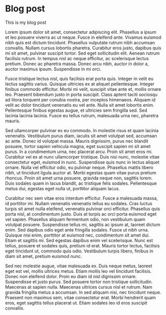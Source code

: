 # Blog post 

This is my blog post


Lorem ipsum dolor sit amet, consectetur adipiscing elit. Phasellus a ipsum et leo posuere viverra ac ut neque. Fusce in eleifend ante. Vivamus euismod nibh quis est dictum tincidunt. Phasellus vulputate rutrum nibh accumsan convallis. Nullam cursus lobortis pharetra. Curabitur eros justo, dapibus quis mi sit amet, pulvinar suscipit tortor. Sed eget sollicitudin elit. Aenean rutrum facilisis rutrum. In tempus nisl ac neque efficitur, ac scelerisque lectus pretium. Donec ac pharetra massa. Donec arcu nibh, auctor in dolor a, auctor maximus ipsum. Suspendisse in mi orci.

Fusce tristique lectus nisl, quis facilisis erat porta quis. Integer in velit eu lectus sagittis varius. Quisque ultricies ex at aliquet pellentesque. Integer finibus commodo efficitur. Morbi mi velit, suscipit vitae ante et, mollis ornare leo. Praesent bibendum justo in porta suscipit. Class aptent taciti sociosqu ad litora torquent per conubia nostra, per inceptos himenaeos. Aliquam id velit ac dolor tincidunt venenatis eu vel ante. Nulla sit amet lobortis enim. Pellentesque finibus egestas augue, et ultricies sem fringilla sed. Sed lacinia lacinia lacinia. Fusce eu tellus rutrum, malesuada urna nec, pharetra mauris.

Sed ullamcorper pulvinar ex eu commodo. In molestie risus et quam lacinia venenatis. Vestibulum purus diam, iaculis sit amet volutpat sed, accumsan ac ante. Donec id volutpat massa. Mauris dignissim, purus nec blandit posuere, tortor sapien vehicula magna, eget suscipit sapien mi sit amet purus. In a condimentum urna, nec placerat arcu. Proin sit amet eros mi. Curabitur vel ex at nunc ullamcorper tristique. Duis nisi nunc, molestie vitae consectetur eget, euismod in nunc. Suspendisse quis nunc in lectus aliquet ornare. Nulla vel efficitur odio, eu pulvinar neque. Phasellus mattis libero nibh, ut tincidunt ligula auctor at. Morbi egestas quam vitae purus pretium rhoncus. Proin sit amet urna posuere, gravida neque non, sagittis lorem. Duis sodales quam in lacus blandit, ac tristique felis sodales. Pellentesque metus dui, egestas eget nulla ut, porttitor aliquam lacus.

Curabitur nec sem vitae eros interdum efficitur. Fusce a malesuada massa, id porttitor mi. Nullam venenatis venenatis tellus eu sodales. Cras luctus turpis sit amet nulla eleifend, venenatis pulvinar orci efficitur. Phasellus quis porta nisl, at condimentum justo. Duis at turpis ac orci porta euismod eget vel sapien. Phasellus aliquam fermentum odio, non vestibulum quam volutpat posuere. Suspendisse tellus mi, sagittis ac ipsum at, laoreet dictum enim. Sed dapibus odio eget ante fringilla sodales. Fusce ut nibh urna. Quisque nisi enim, porttitor at euismod nec, condimentum sit amet dui. Etiam et sagittis mi. Sed egestas dapibus enim vel scelerisque. Nunc est tellus, posuere et sodales quis, pretium id erat. Mauris tortor lectus, facilisis eget tincidunt ut, commodo quis odio. Vestibulum turpis libero, finibus in diam sit amet, pretium euismod nunc.

Sed nec molestie augue, vitae malesuada ex. Duis neque metus, laoreet eget est vel, mollis ultrices metus. Etiam mollis leo vel tincidunt facilisis. Donec non eleifend dolor. Proin eu diam id nisl dignissim ornare. Suspendisse et justo purus. Sed posuere tortor non tristique sollicitudin. Maecenas at sapien nulla. Maecenas ultrices cursus nisl et rutrum. Nam gravida fringilla metus a accumsan. In sed aliquam nisi, nec tincidunt neque. Praesent non maximus sem, vitae consectetur erat. Morbi hendrerit quam eros, eget sagittis tellus placerat ut. Etiam sodales leo id eros suscipit convallis.
